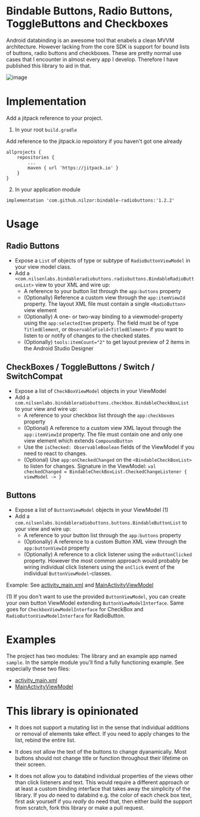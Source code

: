 # Bindable Buttons, Radio Buttons, ToggleButtons and Checkboxes  

Android databinding is an awesome tool that enabels a clean MVVM architecture. However lacking from
the core SDK is support for bound lists of buttons, radio buttons and checkboxes. These are pretty
normal use cases that I encounter in almost every app I develop. Therefore I have published this
library to aid in that.

![image](https://user-images.githubusercontent.com/990654/131549042-cb7b6fdb-c45e-4a21-9ddc-9c42c9742c1f.png)

# Implementation

Add a jitpack reference to your project.

1. In your root `build.gradle`

Add reference to the jitpack.io repoistory if you haven't got one already

```
allprojects {
    repositories {
        ...
        maven { url 'https://jitpack.io' }
    }
}
```

2. In your application module

```
implementation 'com.github.nilzor:bindable-radiobuttons:'1.2.2'
```

# Usage

## Radio Buttons

- Expose a `List` of objects of type or subtype of `RadioButtonViewModel` in your view model class. 
- Add a `<com.nilsenlabs.bindableradiobuttons.radiobuttons.BindableRadioButtonList>` view to your XML and wire up:
  - A reference to your button list through the `app:buttons` property
  - (Optionally) Reference a custom view through the `app:itemViewId` property. The layout XML file must contain a single `<RadioButton>` view element
  - (Optionally) A one- or two-way binding to a viewmodel-property using the `app:selectedItem` property. 
    The field must be of type `TitledElement`, or `ObservableField<TitledElement>` if you want to listen 
    to or notify of changes to the checked states.
  - (Optionally) `tools:itemCount="2"` to get layout preview of 2 items in the Android Studio Designer

## CheckBoxes / ToggleButtons / Switch / SwitchCompat

- Expose a list of `CheckBoxViewModel` objects in your ViewModel
- Add a `com.nilsenlabs.bindableradiobuttons.checkbox.BindableCheckBoxList` to your view and wire up:
  - A reference to your checkbox list through the `app:checkboxes` property
  - (Optional) A reference to a custom view XML layout through the `app:itemViewId` property. The file must contain one and only one view element which extends `CompoundButton`
  - Use the `isChecked: ObservableBoolean` fields of the ViewModel if you need to react to changes.
  - (Optional) Use `app:onCheckedChanged` on the `<BindableCheckBoxList>` to listen for changes. 
        Signature in the ViewModel: `val checkedChanged = BindableCheckBoxList.CheckedChangeListener { viewModel -> }`

## Buttons

- Expose a list of `ButtonViewModel` objects in your ViewModel (1)   
- Add a `com.nilsenlabs.bindableradiobuttons.buttons.BindableButtonList` to your view and wire up:
  - A reference to your button list through the `app:buttons` property
  - (Optionally) A reference to a custom Button XML view through the `app:buttonViewId` property 
  - (Optionally) A reference to a click listener using the `onButtonClicked` property. However
    the most common approach would probably be wiring individual click listeners using the `onClick`
    event of the individual `ButtonViewModel`-classes.
    
Example: See [activity_main.xml](https://github.com/Nilzor/bindable-radiobuttons/blob/main/example/src/main/res/layout/activity_main.xml#L21-L28) and [MainActivityViewModel](https://github.com/Nilzor/bindable-radiobuttons/blob/main/example/src/main/java/com/nilsenlabs/bindableradiobuttons/sample/MainActivityViewModel.kt#L16-L20) 
 
(1) If you don't want to use the provided `ButtonViewModel`, you can create your own button ViewModel extending `ButtonViewModelInterface`.
 Same goes for `CheckboxViewModelInterface` for CheckBox and `RadioButtonViewModelInterface` for RadioButton. 

# Examples

The project has two modules: The library and an example app named `sample`. In the sample module you'll find
a fully functioning example. See especially these two files:

- [activity_main.xml](https://github.com/Nilzor/bindable-radiobuttons/blob/main/example/src/main/res/layout/activity_main.xml)
- [MainActivityViewModel](https://github.com/Nilzor/bindable-radiobuttons/blob/main/example/src/main/java/com/nilsenlabs/bindableradiobuttons/sample/MainActivityViewModel.kt)

# This library is opinionated

- It does not support a mutating list in the sense that individual additions or removal of elements
  take effect. If you need to apply changes to the list, rebind the entire list. 
  
- It does not allow the text of the buttons to change dyanamically. Most buttons should not
change title or function throughout their lifetime on their screen.
  
- It does not allow you to databind individual properties of the views other than click listeners and text.
  This would require a different approach or at least a custom binding interface that 
  takes away the simplicity of the library. If you _do_ need to databind e.g. the color of each check box text, 
  first ask yourself if you _really_ do need that, then either build the support from scratch, fork this
  library or make a pull request. 
